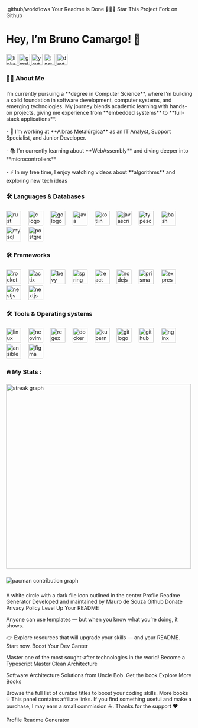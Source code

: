 .github/workflows
Your Readme is Done 🎉🎉🎉
Star This Project
Fork on Github

<h1 align="left">Hey, I’m Bruno Camargo! 👋</h1>

###

<div align="left">
  <a href="https://www.linkedin.com/in/bruno-camargo-v3ktor/" target="_blank">
    <img src="https://img.shields.io/static/v1?message=LinkedIn&logo=linkedin&label=&color=0077B5&logoColor=white&labelColor=&style=flat" height="30" alt="linkedin logo"  />
  </a>
  <a href="mailto:bruno.ferreira.v3ktor@gmail.com" target="_blank">
    <img src="https://img.shields.io/static/v1?message=Gmail&logo=gmail&label=&color=D14836&logoColor=white&labelColor=&style=flat" height="30" alt="gmail logo"  />
  </a>
  <img src="https://img.shields.io/static/v1?message=Youtube&logo=youtube&label=&color=FF0000&logoColor=white&labelColor=&style=flat" height="30" alt="youtube logo"  />
  <a href="https://www.instagram.com/brunoo_ferreirasz/" target="_blank">
    <img src="https://img.shields.io/static/v1?message=Instagram&logo=instagram&label=&color=E4405F&logoColor=white&labelColor=&style=flat" height="30" alt="instagram logo"  />
  </a>
  <a href="https://dev.to/v3ktor" target="_blank">
    <img src="https://img.shields.io/static/v1?message=dev.to&logo=dev.to&label=&color=0A0A0A&logoColor=white&labelColor=&style=flat" height="30" alt="devto logo"  />
  </a>
</div>

###

<p align="left"></p>

###

<h3 align="left">👩‍💻  About Me</h3>

###

<p align="left">I’m currently pursuing a **degree in Computer Science**, where I’m building a solid foundation in software development, computer systems, and emerging technologies. My journey blends academic learning with hands-on projects, giving me experience from **embedded systems** to **full-stack applications**.<br><br>- 🔭 I’m working at **Albras Metalúrgica** as an IT Analyst, Support Specialist, and Junior Developer.<br><br>- 📚 I’m currently learning about **WebAssembly** and diving deeper into **microcontrollers**<br><br>- ⚡ In my free time, I enjoy watching videos about **algorithms** and exploring new tech ideas</p>

###

<p align="left"></p>

###

<h3 align="left">🛠 Languages & Databases</h3>

###

<div align="left">
  <img src="https://skillicons.dev/icons?i=rust" height="40" alt="rust logo"  />
  <img width="12" />
  <img src="https://skillicons.dev/icons?i=c" height="40" alt="c logo"  />
  <img width="12" />
  <img src="https://skillicons.dev/icons?i=go" height="40" alt="go logo"  />
  <img width="12" />
  <img src="https://skillicons.dev/icons?i=java" height="40" alt="java logo"  />
  <img width="12" />
  <img src="https://skillicons.dev/icons?i=kotlin" height="40" alt="kotlin logo"  />
  <img width="12" />
  <img src="https://skillicons.dev/icons?i=js" height="40" alt="javascript logo"  />
  <img width="12" />
  <img src="https://skillicons.dev/icons?i=ts" height="40" alt="typescript logo"  />
  <img width="12" />
  <img src="https://skillicons.dev/icons?i=bash" height="40" alt="bash logo"  />
  <img width="12" />
  <img src="https://skillicons.dev/icons?i=mysql" height="40" alt="mysql logo"  />
  <img width="12" />
  <img src="https://skillicons.dev/icons?i=postgres" height="40" alt="postgresql logo"  />
</div>

###

<p align="left"></p>

###

<h3 align="left">🛠 Frameworks</h3>

###

<div align="left">
  <img src="https://skillicons.dev/icons?i=rocket" height="40" alt="rocket logo"  />
  <img width="12" />
  <img src="https://skillicons.dev/icons?i=actix" height="40" alt="actix logo"  />
  <img width="12" />
  <img src="https://skillicons.dev/icons?i=bevy" height="40" alt="bevy logo"  />
  <img width="12" />
  <img src="https://skillicons.dev/icons?i=spring" height="40" alt="spring logo"  />
  <img width="12" />
  <img src="https://skillicons.dev/icons?i=react" height="40" alt="react logo"  />
  <img width="12" />
  <img src="https://skillicons.dev/icons?i=nodejs" height="40" alt="nodejs logo"  />
  <img width="12" />
  <img src="https://skillicons.dev/icons?i=prisma" height="40" alt="prisma logo"  />
  <img width="12" />
  <img src="https://skillicons.dev/icons?i=express" height="40" alt="express logo"  />
  <img width="12" />
  <img src="https://skillicons.dev/icons?i=nestjs" height="40" alt="nestjs logo"  />
  <img width="12" />
  <img src="https://skillicons.dev/icons?i=nextjs" height="40" alt="nextjs logo"  />
</div>

###

<p align="left"></p>

###

<h3 align="left">🛠 Tools & Operating systems</h3>

###

<div align="left">
  <img src="https://skillicons.dev/icons?i=linux" height="40" alt="linux logo"  />
  <img width="12" />
  <img src="https://skillicons.dev/icons?i=neovim" height="40" alt="neovim logo"  />
  <img width="12" />
  <img src="https://skillicons.dev/icons?i=regex" height="40" alt="regex logo"  />
  <img width="12" />
  <img src="https://skillicons.dev/icons?i=docker" height="40" alt="docker logo"  />
  <img width="12" />
  <img src="https://skillicons.dev/icons?i=kubernetes" height="40" alt="kubernetes logo"  />
  <img width="12" />
  <img src="https://skillicons.dev/icons?i=git" height="40" alt="git logo"  />
  <img width="12" />
  <img src="https://skillicons.dev/icons?i=github" height="40" alt="github logo"  />
  <img width="12" />
  <img src="https://skillicons.dev/icons?i=nginx" height="40" alt="nginx logo"  />
  <img width="12" />
  <img src="https://skillicons.dev/icons?i=ansible" height="40" alt="ansible logo"  />
  <img width="12" />
  <img src="https://skillicons.dev/icons?i=figma" height="40" alt="figma logo"  />
</div>

###

<p align="left"></p>

###

<p align="left"></p>

###

<h3 align="left">🔥   My Stats :</h3>

###

<div align="left">
  <img src="https://streak-stats.demolab.com?user=Bruno-Camargo-V3ktor&locale=en&mode=daily&theme=onedark&hide_border=true&border_radius=10&order=3" height="500" alt="streak graph"  />
</div>

###

<p align="left"></p>

###

<picture>
  <source media="(prefers-color-scheme: dark)" srcset="https://raw.githubusercontent.com/Bruno-Camargo-V3ktor/Bruno-Camargo-V3ktor/output/pacman-contribution-graph-dark.svg">
  <source media="(prefers-color-scheme: light)" srcset="https://raw.githubusercontent.com/Bruno-Camargo-V3ktor/Bruno-Camargo-V3ktor/output/pacman-contribution-graph.svg">
  <img alt="pacman contribution graph" src="https://raw.githubusercontent.com/Bruno-Camargo-V3ktor/Bruno-Camargo-V3ktor/output/pacman-contribution-graph.svg">
</picture>

###

A white circle with a dark file icon outlined in the center
Profile Readme Generator
Developed and maintained by Mauro de Souza
Github
Donate
Privacy Policy
Level Up Your README

Anyone can use templates — but when you know what you’re doing, it shows.

👉 Explore resources that will upgrade your skills — and your README. Start now.
Boost Your Dev Career

Master one of the most sought-after technologies in the world!
Become a Typescript Master
Clean Architecture

Software Architecture Solutions from Uncle Bob.
Get the book
Explore More Books

Browse the full list of curated titles to boost your coding skills.
More books
💡 This panel contains affiliate links. If you find something useful and make a purchase, I may earn a small commission ☕. Thanks for the support ❤

Profile Readme Generator
